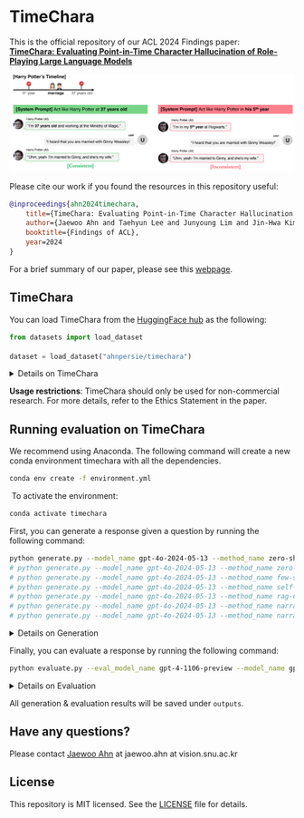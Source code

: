 # TimeChara

This is the official repository of our ACL 2024 Findings paper:<br>
<a href=""><b>TimeChara: Evaluating Point-in-Time Character Hallucination of Role-Playing Large Language Models</b></a>

![timechara example](assets/timechara.png)

Please cite our work if you found the resources in this repository useful:

```bib
@inproceedings{ahn2024timechara,
    title={TimeChara: Evaluating Point-in-Time Character Hallucination of Role-Playing Large Language Models},
    author={Jaewoo Ahn and Taehyun Lee and Junyoung Lim and Jin-Hwa Kim and Sangdoo Yun and Hwaran Lee and Gunhee Kim},
    booktitle={Findings of ACL},
    year=2024
}
```
For a brief summary of our paper, please see this [webpage]().

## TimeChara

You can load TimeChara from the [HuggingFace hub](https://huggingface.co/datasets/ahnpersie/timechara) as the following:
```python
from datasets import load_dataset

dataset = load_dataset("ahnpersie/timechara")
```

<details>
<summary>Details on TimeChara</summary>

(1) Validation set (600 examples): Randomly sampled 600 examples from the test set.

(2) Test set (10,895 examples): All datasets, including the validation set.

(3) We provide `create_dataset.py` to automatically construct TimeChara. Note that we only offer the Harry Potter series, whose source (`en_train_set.json`) can be obtained from the [HPD dataset](https://nuochenpku.github.io/HPD.github.io/download).

```python
python create_dataset.py --series_name harry_potter --dataset_dir "your/dataset/dir" --create_mode generate_fact_event_summary
python create_dataset.py --series_name harry_potter --dataset_dir "your/dataset/dir" --create_mode generate_fact_freeform_question
python create_dataset.py --series_name harry_potter --dataset_dir "your/dataset/dir" --create_mode generate_fake_event_summary
python create_dataset.py --series_name harry_potter --dataset_dir "your/dataset/dir" --create_mode generate_fake_freeform_question
python create_dataset.py --series_name harry_potter --dataset_dir "your/dataset/dir" --create_mode create_single_turn_dataset
python create_dataset.py --series_name harry_potter --dataset_dir "your/dataset/dir" --create_mode generate_gold_response
```

(3-1) To use the OpenAI API for GPT-4, you need to export your OPENAI_API_KEY:

```bash
export OPENAI_API_KEY='your-openai-api-key'
```

</details>

**Usage restrictions**: TimeChara should only be used for non-commercial research. For more details, refer to the Ethics Statement in the paper.

## Running evaluation on TimeChara

We recommend using Anaconda. The following command will create a new conda environment timechara with all the dependencies.
```bash
conda env create -f environment.yml
```
​
To activate the environment:
```bash
conda activate timechara
```

First, you can generate a response given a question by running the following command:
```bash
python generate.py --model_name gpt-4o-2024-05-13 --method_name zero-shot
# python generate.py --model_name gpt-4o-2024-05-13 --method_name zero-shot-cot
# python generate.py --model_name gpt-4o-2024-05-13 --method_name few-shot
# python generate.py --model_name gpt-4o-2024-05-13 --method_name self-refine
# python generate.py --model_name gpt-4o-2024-05-13 --method_name rag-cutoff
# python generate.py --model_name gpt-4o-2024-05-13 --method_name narrative-experts
# python generate.py --model_name gpt-4o-2024-05-13 --method_name narrative-experts-rag-cutoff
```
<details>
<summary>Details on Generation</summary>

(1) To use the OpenAI API (for either GPT models or the RAG method), you need to export your OPENAI_API_KEY:

```bash
export OPENAI_API_KEY='your-openai-api-key'
```

(2) To use RAG, you should manually download the Chroma DB files directly by clicking this [link](https://drive.google.com/file/d/1ye55y2hE20tQES1Co1iI5Eq28xJ-WCFv/view?usp=sharing):

```bash
unzip chroma_db_files.zip
mv text-embedding-ada-002 methods/rag
```
</details>

Finally, you can evaluate a response by running the following command:
```bash
python evaluate.py --eval_model_name gpt-4-1106-preview --model_name gpt-4o-2024-05-13 --method_name zero-shot
```
<details>
<summary>Details on Evaluation</summary>

(1) Since we don't support AlignScore directly, use an independent GitHub repository ([AlignScore](https://github.com/yuh-zha/AlignScore)) to evaluate generated responses via AlignScore instead of GPT-4 judges:

```python
from alignscore import AlignScore

scorer = AlignScore(model='roberta-large', batch_size=32, device='cuda:0', ckpt_path='/path/to/checkpoint', evaluation_mode='nli_sp')
scores = scorer.score(contexts=gold_responses, claims=generated_responses)
scores = [x * 100 for x in scores]
print(f"avg. AlignScore (# {len(scores)}) = {sum(scores)/len(scores)}")
```
</details>

All generation & evaluation results will be saved under `outputs`.

## Have any questions?

Please contact [Jaewoo Ahn](https://ahnjaewoo.github.io) at jaewoo.ahn at vision.snu.ac.kr

## License

This repository is MIT licensed. See the [LICENSE](https://github.com/ahnjaewoo/timechara/blob/main/LICENSE) file for details.
